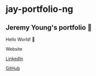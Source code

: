 # jay-portfolio-ng
## Jeremy Young's portfolio :egg:

Hello World! :metal:

<!-- [Website]() -->
Website<!--  TODO -->

[LinkedIn](https://www.linkedin.com/in/jeremy-young-b28a381a7/)

[GitHub](https://github.com/JeremyCodes20)
